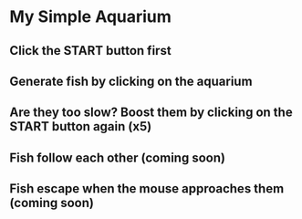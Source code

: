 # My Simple Aquarium

## Click the START button first
## Generate fish by clicking on the aquarium
## Are they too slow? Boost them by clicking on the START button again (x5)
## Fish follow each other (coming soon)
## Fish escape when the mouse approaches them (coming soon)